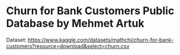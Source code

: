 # Churn for Bank Customers Public Database by Mehmet Artuk
Dataset: https://www.kaggle.com/datasets/mathchi/churn-for-bank-customers?resource=download&select=churn.csv
